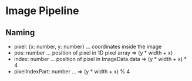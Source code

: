 # Image Pipeline

## Naming

-   pixel: {x: number, y: number} ... coordinates inside the image
-   pos: number ... position of pixel in 1D pixel array => (y \* width + x)
-   index: number ... position of pixel in ImageData.data => (y \* width + x) \* 4
-   pixelIndexPart: number ... => (y \* width + x) % 4
